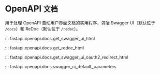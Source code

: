 # OpenAPI `文档`

用于处理 OpenAPI 自动用户界面文档的实用程序，包括 Swagger UI（默认位于 `/docs`）和 ReDoc（默认位于 `/redoc`）。

::: fastapi.openapi.docs.get_swagger_ui_html

::: fastapi.openapi.docs.get_redoc_html

::: fastapi.openapi.docs.get_swagger_ui_oauth2_redirect_html

::: fastapi.openapi.docs.swagger_ui_default_parameters
